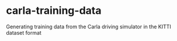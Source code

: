 # carla-training-data
Generating training data from the Carla driving simulator in the KITTI dataset format

